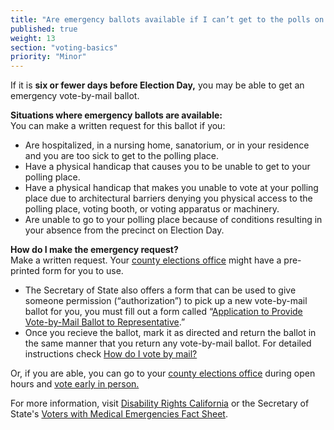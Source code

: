 ```yaml
---
title: "Are emergency ballots available if I can’t get to the polls on Election Day?"
published: true
weight: 13
section: "voting-basics"
priority: "Minor"
---
```


If it is **six or fewer days before Election Day,** you may be able to get an emergency vote-by-mail ballot.  

**Situations where emergency ballots are available:**  
You can make a written request for this ballot if you:  
- Are hospitalized, in a nursing home, sanatorium, or in your residence and you are too sick to get to the polling place.
- Have a physical handicap that causes you to be unable to get to your polling place.
- Have a physical handicap that makes you unable to vote at your polling place due to architectural barriers denying you physical access to the polling place, voting booth, or voting apparatus or machinery.
- Are unable to go to your polling place because of conditions resulting in your absence from the precinct on Election Day.

**How do I make the emergency request?**  
Make a written request. Your [county elections office](#section-election-office-contact) might have a pre-printed form for you to use.  
- The Secretary of State also offers a form that can be used to give someone permission (“authorization”) to pick up a new vote-by-mail ballot for you, you must fill out a form called “[Application to Provide Vote-by-Mail Ballot to Representative](https://www.sos.ca.gov/elections/voter-registration/vote-mail#late).”
- Once you recieve the ballot, mark it as directed and return the ballot in the same manner that you return any vote-by-mail ballot. For detailed instructions check [How do I vote by mail?](#menu-item-vote-by-mail)  

Or, if you are able, you can go to your [county elections office](#section-election-office-contact) during open hours and [vote early in person.](#menu-item-vote-early-in-person)  

For more information, visit [Disability Rights California](https://www.disabilityrightsca.org/publications/how-can-i-vote-if-i-cannot-vote-in-person-due-to-a-medical-emergency) or the Secretary of State's [Voters with Medical Emergencies Fact Sheet](https://elections.cdn.sos.ca.gov/statewide-elections/2022-general/votesafe-medical.pdf).